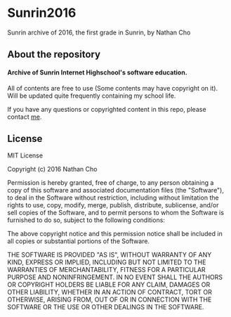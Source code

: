 # Sunrin2016
Sunrin archive of 2016, the first grade in Sunrin, by Nathan Cho

## About the repository
#### Archive of Sunrin Internet Highschool's software education.

All of contents are free to use (Some contents may have copyright on it).
Will be updated quite frequently containing my school life.

If you have any questions or copyrighted content in this repo, please contact [me](mailto:dev.bedrock@gmail.com).

## License
MIT License

Copyright (c) 2016 Nathan Cho

Permission is hereby granted, free of charge, to any person obtaining a copy
of this software and associated documentation files (the "Software"), to deal
in the Software without restriction, including without limitation the rights
to use, copy, modify, merge, publish, distribute, sublicense, and/or sell
copies of the Software, and to permit persons to whom the Software is
furnished to do so, subject to the following conditions:

The above copyright notice and this permission notice shall be included in all
copies or substantial portions of the Software.

THE SOFTWARE IS PROVIDED "AS IS", WITHOUT WARRANTY OF ANY KIND, EXPRESS OR
IMPLIED, INCLUDING BUT NOT LIMITED TO THE WARRANTIES OF MERCHANTABILITY,
FITNESS FOR A PARTICULAR PURPOSE AND NONINFRINGEMENT. IN NO EVENT SHALL THE
AUTHORS OR COPYRIGHT HOLDERS BE LIABLE FOR ANY CLAIM, DAMAGES OR OTHER
LIABILITY, WHETHER IN AN ACTION OF CONTRACT, TORT OR OTHERWISE, ARISING FROM,
OUT OF OR IN CONNECTION WITH THE SOFTWARE OR THE USE OR OTHER DEALINGS IN THE
SOFTWARE.
